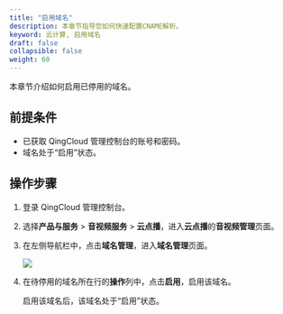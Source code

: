 ```yaml
---
title: "启用域名"
description: 本章节指导您如何快速配置CNAME解析。
keyword: 云计算, 启用域名
draft: false
collapsible: false
weight: 60
---
```


本章节介绍如何启用已停用的域名。

## 前提条件

- 已获取 QingCloud 管理控制台的账号和密码。
- 域名处于“启用”状态。

## 操作步骤

1. 登录 QingCloud 管理控制台。

2. 选择**产品与服务** > **音视频服务** > **云点播**，进入**云点播**的**音视频管理**页面。

3. 在左侧导航栏中，点击**域名管理**，进入**域名管理**页面。

   ![](/audio_and_video/vod/_images/um_domain_open.png)

4. 在待停用的域名所在行的**操作**列中，点击**启用**，启用该域名。

   启用该域名后，该域名处于“启用”状态。

